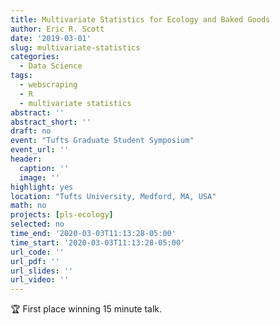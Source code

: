 ```yaml
---
title: Multivariate Statistics for Ecology and Baked Goods
author: Eric R. Scott
date: '2019-03-01'
slug: multivariate-statistics
categories:
  - Data Science
tags:
  - webscraping
  - R
  - multivariate statistics
abstract: ''
abstract_short: ''
draft: no
event: "Tufts Graduate Student Symposium"
event_url: ''
header:
  caption: ''
  image: ''
highlight: yes
location: "Tufts University, Medford, MA, USA"
math: no
projects: [pls-ecology]
selected: no
time_end: '2020-03-03T11:13:28-05:00'
time_start: '2020-03-03T11:13:28-05:00'
url_code: ''
url_pdf: ''
url_slides: ''
url_video: ''
---
```

:trophy: First place winning 15 minute talk.
